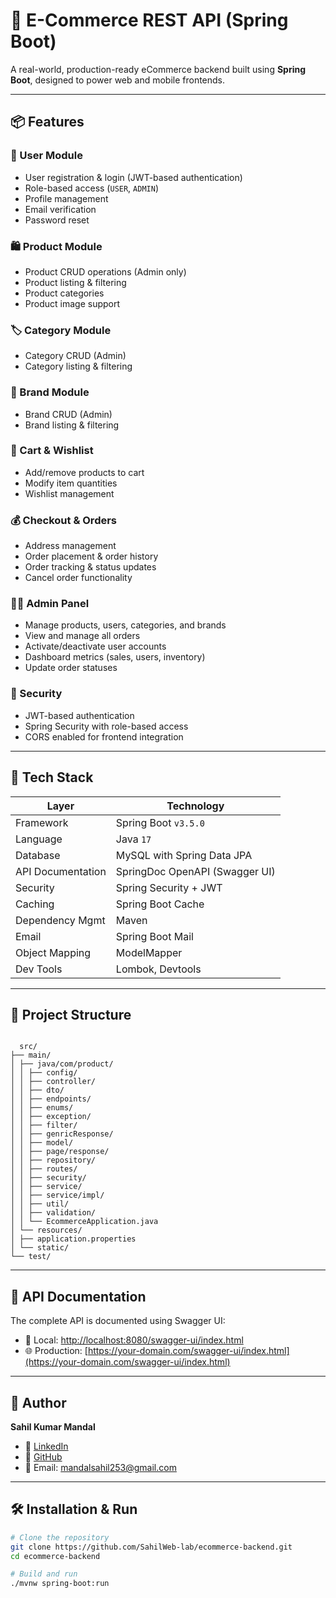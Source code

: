 # 🛒 E-Commerce REST API (Spring Boot)

A real-world, production-ready eCommerce backend built using **Spring Boot**, designed to power web and mobile frontends.

---

## 📦 Features

### 🧑 User Module
- User registration & login (JWT-based authentication)
- Role-based access (`USER`, `ADMIN`)
- Profile management
- Email verification
- Password reset

### 🛍️ Product Module
- Product CRUD operations (Admin only)
- Product listing & filtering
- Product categories
- Product image support

### 🏷️ Category Module
- Category CRUD (Admin)
- Category listing & filtering

### 🏬 Brand Module
- Brand CRUD (Admin)
- Brand listing & filtering

### 🛒 Cart & Wishlist
- Add/remove products to cart
- Modify item quantities
- Wishlist management

### 💰 Checkout & Orders
- Address management
- Order placement & order history
- Order tracking & status updates
- Cancel order functionality

### 🧑‍💻 Admin Panel
- Manage products, users, categories, and brands
- View and manage all orders
- Activate/deactivate user accounts
- Dashboard metrics (sales, users, inventory)
- Update order statuses

### 🔐 Security
- JWT-based authentication
- Spring Security with role-based access
- CORS enabled for frontend integration

---

## 🚀 Tech Stack

| Layer             | Technology                    |
|-------------------|--------------------------------|
| Framework         | Spring Boot `v3.5.0`           |
| Language          | Java `17`                      |
| Database          | MySQL with Spring Data JPA     |
| API Documentation | SpringDoc OpenAPI (Swagger UI) |
| Security          | Spring Security + JWT          |
| Caching           | Spring Boot Cache              |
| Dependency Mgmt   | Maven                          |
| Email             | Spring Boot Mail               |
| Object Mapping    | ModelMapper                    |
| Dev Tools         | Lombok, Devtools               |

---

## 📁 Project Structure
<pre><code>
  src/
├── main/
│ ├── java/com/product/
│ │ ├── config/
│ │ ├── controller/
│ │ ├── dto/
│ │ ├── endpoints/
│ │ ├── enums/
│ │ ├── exception/
│ │ ├── filter/
│ │ ├── genricResponse/
│ │ ├── model/
│ │ ├── page/response/
│ │ ├── repository/
│ │ ├── routes/
│ │ ├── security/
│ │ ├── service/
│ │ ├── service/impl/
│ │ ├── util/
│ │ ├── validation/
│ │ └── EcommerceApplication.java
│ └── resources/
│ ├── application.properties
│ └── static/
└── test/
</code></pre>

---

## 📘 API Documentation

The complete API is documented using Swagger UI:

- 🔗 Local: [http://localhost:8080/swagger-ui/index.html](http://localhost:8080/swagger-ui/index.html)
- 🌐 Production: [https://your-domain.com/swagger-ui/index.html](https://your-domain.com/swagger-ui/index.html)

---

## 👤 Author

**Sahil Kumar Mandal**

- 💼 [LinkedIn](https://www.linkedin.com/in/sahil-mandal-588380245/)
- 🐙 [GitHub](https://github.com/SahilWeb-lab)
- 📧 Email: [mandalsahil253@gmail.com](mailto:mandalsahil253@gmail.com)

---

## 🛠️ Installation & Run

```bash
# Clone the repository
git clone https://github.com/SahilWeb-lab/ecommerce-backend.git
cd ecommerce-backend

# Build and run
./mvnw spring-boot:run
